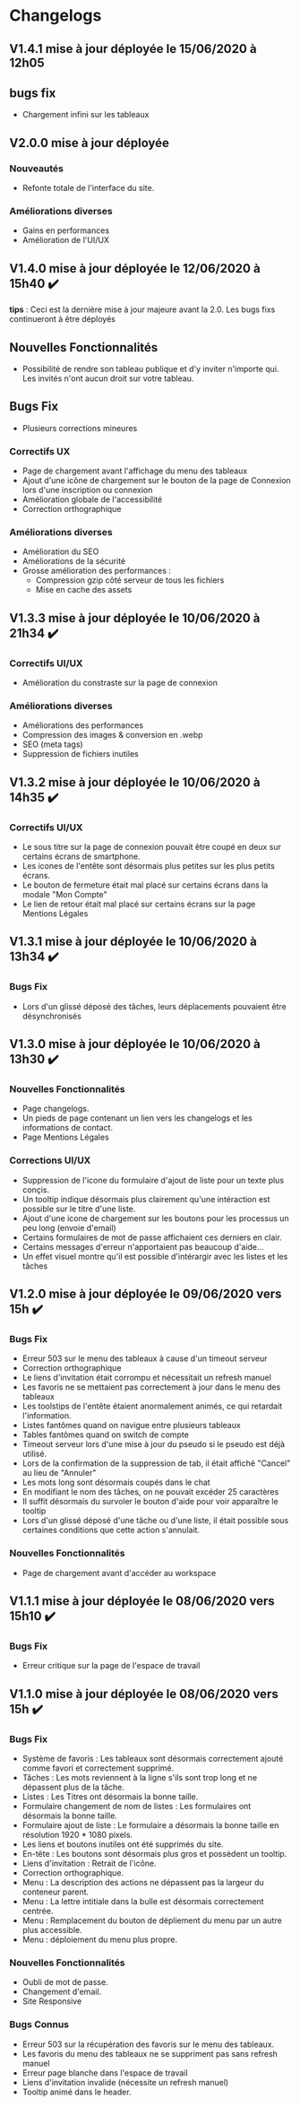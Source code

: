 # Changelogs

## V1.4.1 mise à jour déployée le 15/06/2020 à 12h05

## **bugs fix**

- Chargement infini sur les tableaux

## V2.0.0 mise à jour déployée

### **Nouveautés**

- Refonte totale de l'interface du site.

### **Améliorations diverses**

- Gains en performances
- Amélioration de l'UI/UX

## V1.4.0 mise à jour déployée le 12/06/2020 à 15h40 ✔️

 **tips** : Ceci est la dernière mise à jour majeure avant la 2.0. Les bugs fixs continueront à être déployés

## **Nouvelles Fonctionnalités**

- Possibilité de rendre son tableau publique et d'y inviter n'importe qui. Les invités n'ont aucun droit sur votre tableau.

## **Bugs Fix**

- Plusieurs corrections mineures

### **Correctifs UX**

- Page de chargement avant l'affichage du menu des tableaux
- Ajout d'une icône de chargement sur le bouton de la page de Connexion lors d'une inscription ou connexion
- Amélioration globale de l'accessibilité
- Correction orthographique

### **Améliorations diverses**

- Amélioration du SEO
- Améliorations de la sécurité
- Grosse amélioration des performances :
  - Compression gzip côté serveur de tous les fichiers
  - Mise en cache des assets

## V1.3.3 mise à jour déployée le 10/06/2020 à 21h34 ✔️

### **Correctifs UI/UX**

- Amélioration du constraste sur la page de connexion

### **Améliorations diverses**

- Améliorations des performances
- Compression des images & conversion en .webp
- SEO (meta tags)
- Suppression de fichiers inutiles

## V1.3.2 mise à jour déployée le 10/06/2020 à 14h35 ✔️

### **Correctifs UI/UX**

- Le sous titre sur la page de connexion pouvait être coupé en deux sur certains écrans de smartphone.
- Les icones de l'entête sont désormais plus petites sur les plus petits écrans.
- Le bouton de fermeture était mal placé sur certains écrans dans la modale "Mon Compte"
- Le lien de retour était mal placé sur certains écrans sur la page Mentions Légales

## V1.3.1 mise à jour déployée le 10/06/2020 à 13h34 ✔️

### **Bugs Fix**

- Lors d'un glissé déposé des tâches, leurs déplacements pouvaient être désynchronisés

## V1.3.0 mise à jour déployée le 10/06/2020 à 13h30 ✔️

### **Nouvelles Fonctionnalités**

- Page changelogs.
- Un pieds de page contenant un lien vers les changelogs et les informations de contact.
- Page Mentions Légales

### **Corrections UI/UX**

- Suppression de l'icone du formulaire d'ajout de liste pour un texte plus conçis.
- Un tooltip indique désormais plus clairement qu'une intéraction est possible sur le titre d'une liste.
- Ajout d'une icone de chargement sur les boutons pour les processus un peu long (envoie d'email)
- Certains formulaires de mot de passe affichaient ces derniers en clair.
- Certains messages d'erreur n'apportaient pas beaucoup d'aide...
- Un effet visuel montre qu'il est possible d'intérargir avec les listes et les tâches

## V1.2.0 mise à jour déployée le 09/06/2020 vers 15h ✔️

### **Bugs Fix**

- Erreur 503 sur le menu des tableaux à cause d'un timeout serveur
- Correction orthographique
- Le liens d'invitation était corrompu et nécessitait un refresh manuel
- Les favoris ne se mettaient pas correctement à jour dans le menu des tableaux
- Les toolstips de l'entête étaient anormalement animés, ce qui retardait l'information.
- Listes fantômes quand on navigue entre plusieurs tableaux
- Tables fantômes quand on switch de compte
- Timeout serveur lors d'une mise à jour du pseudo si le pseudo est déjà utilisé.
- Lors de la confirmation de la suppression de tab, il était affiché "Cancel" au lieu de "Annuler"
- Les mots long sont désormais coupés dans le chat
- En modifiant le nom des tâches, on ne pouvait excéder 25 caractères
- Il suffit désormais du survoler le bouton d'aide pour voir apparaître le tooltip
- Lors d'un glissé déposé d'une tâche ou d'une liste, il était possible sous certaines conditions que cette action s'annulait.

### **Nouvelles Fonctionnalités**

- Page de chargement avant d'accéder au workspace

## V1.1.1 mise à jour déployée le 08/06/2020 vers 15h10 ✔️

### **Bugs Fix**

- Erreur critique sur la page de l'espace de travail

## V1.1.0 mise à jour déployée le 08/06/2020 vers 15h ✔️

### **Bugs Fix**

- Système de favoris : Les tableaux sont désormais correctement ajouté comme favori et correctement supprimé.
- Tâches : Les mots reviennent à la ligne s'ils sont trop long et ne dépassent plus de la tâche.
- Listes : Les Titres ont désormais la bonne taille.
- Formulaire changement de nom de listes : Les formulaires ont désormais la bonne taille.
- Formulaire ajout de liste : Le formulaire a désormais la bonne taille en résolution 1920 * 1080 pixels.
- Les liens et boutons inutiles ont été supprimés du site.
- En-tête : Les boutons sont désormais plus gros et possèdent un tooltip.
- Liens d'invitation : Retrait de l'icône.
- Correction orthographique.
- Menu : La description des actions ne dépassent pas la largeur du conteneur parent.
- Menu : La lettre intitiale dans la bulle est désormais correctement centrée.
- Menu : Remplacement du bouton de dépliement du menu par un autre plus accessible.
- Menu : déploiement du menu plus propre.

### **Nouvelles Fonctionnalités**

- Oubli de mot de passe.
- Changement d'email.
- Site Responsive

### **Bugs Connus**

- Erreur 503 sur la récupération des favoris sur le menu des tableaux.
- Les favoris du menu des tableaux ne se suppriment pas sans refresh manuel
- Erreur page blanche dans l'espace de travail
- Liens d'invitation invalide (nécessite un refresh manuel)
- Tooltip animé dans le header.
